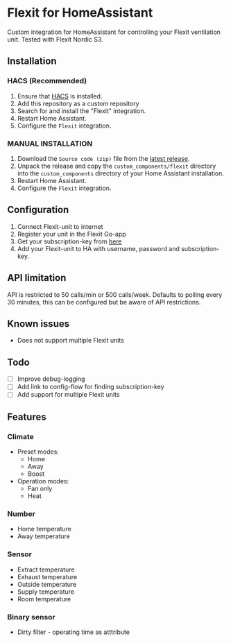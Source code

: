 # Flexit for HomeAssistant

Custom integration for HomeAssistant for controlling your Flexit ventilation unit. Tested with Flexit Nordic S3.

## Installation

### HACS (Recommended)

1. Ensure that [HACS](https://hacs.xyz/) is installed.
2. Add this repository as a custom repository
3. Search for and install the "Flexit" integration.
4. Restart Home Assistant.
5. Configure the `Flexit` integration.

### MANUAL INSTALLATION

1. Download the `Source code (zip)` file from the
   [latest release](https://github.com/sindrebroch/flexit/releases/latest).
2. Unpack the release and copy the `custom_components/flexit` directory
   into the `custom_components` directory of your Home Assistant
   installation.
3. Restart Home Assistant.
4. Configure the `Flexit` integration.


## Configuration
1. Connect Flexit-unit to internet
2. Register your unit in the Flexit Go-app
3. Get your subscription-key from [here](https://portal.api.climatixic.com/)
4. Add your Flexit-unit to HA with username, password and subscription-key. 

## API limitation
API is restricted to 50 calls/min or 500 calls/week. Defaults to polling every 30 minutes, this can be configured but be aware of API restrictions. 

## Known issues
- Does not support multiple Flexit units

## Todo
- [ ] Improve debug-logging
- [ ] Add link to config-flow for finding subscription-key
- [ ] Add support for multiple Flexit units

## Features
### Climate
- Preset modes:     
  - Home
  - Away
  - Boost
- Operation modes:  
  - Fan only
  - Heat

### Number
- Home temperature
- Away temperature

### Sensor
- Extract temperature
- Exhaust temperature
- Outside temperature
- Supply temperature
- Room temperature

### Binary sensor
- Dirty filter - operating time as atttribute

